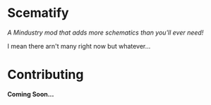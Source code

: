 # Scematify
*A Mindustry mod that adds more schematics than you'll ever need!*

I mean there arn't many right now but whatever...

# Contributing
**Coming Soon...**
